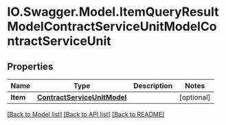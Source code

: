 # IO.Swagger.Model.ItemQueryResultModelContractServiceUnitModelContractServiceUnit
## Properties

Name | Type | Description | Notes
------------ | ------------- | ------------- | -------------
**Item** | [**ContractServiceUnitModel**](ContractServiceUnitModel.md) |  | [optional] 

[[Back to Model list]](../README.md#documentation-for-models) [[Back to API list]](../README.md#documentation-for-api-endpoints) [[Back to README]](../README.md)

